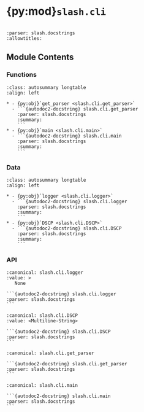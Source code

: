 # {py:mod}`slash.cli`

```{py:module} slash.cli
```

```{autodoc2-docstring} slash.cli
:parser: slash.docstrings
:allowtitles:
```

## Module Contents

### Functions

````{list-table}
:class: autosummary longtable
:align: left

* - {py:obj}`get_parser <slash.cli.get_parser>`
  - ```{autodoc2-docstring} slash.cli.get_parser
    :parser: slash.docstrings
    :summary:
    ```
* - {py:obj}`main <slash.cli.main>`
  - ```{autodoc2-docstring} slash.cli.main
    :parser: slash.docstrings
    :summary:
    ```
````

### Data

````{list-table}
:class: autosummary longtable
:align: left

* - {py:obj}`logger <slash.cli.logger>`
  - ```{autodoc2-docstring} slash.cli.logger
    :parser: slash.docstrings
    :summary:
    ```
* - {py:obj}`DSCP <slash.cli.DSCP>`
  - ```{autodoc2-docstring} slash.cli.DSCP
    :parser: slash.docstrings
    :summary:
    ```
````

### API

````{py:data} logger
:canonical: slash.cli.logger
:value: >
   None

```{autodoc2-docstring} slash.cli.logger
:parser: slash.docstrings
```

````

````{py:data} DSCP
:canonical: slash.cli.DSCP
:value: <Multiline-String>

```{autodoc2-docstring} slash.cli.DSCP
:parser: slash.docstrings
```

````

````{py:function} get_parser()
:canonical: slash.cli.get_parser

```{autodoc2-docstring} slash.cli.get_parser
:parser: slash.docstrings
```
````

````{py:function} main(*args, **kwargs)
:canonical: slash.cli.main

```{autodoc2-docstring} slash.cli.main
:parser: slash.docstrings
```
````
